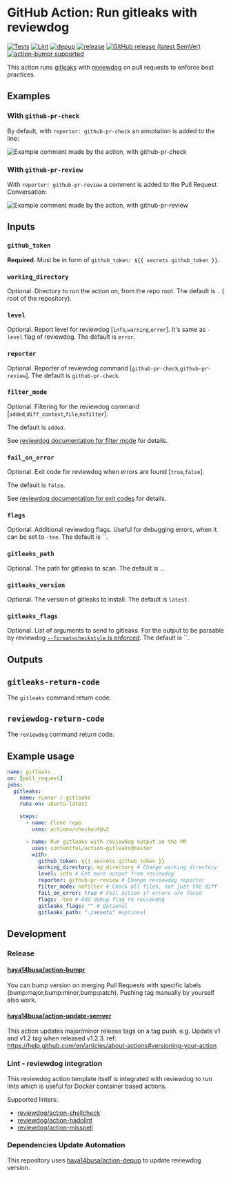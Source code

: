 # GitHub Action: Run gitleaks with reviewdog

[![Tests](https://github.com/contentful/action-gitleaks/workflows/Tests/badge.svg)](https://github.com/contentful/action-gitleaks/actions?query=workflow%3ATests)
[![Lint](https://github.com/contentful/action-gitleaks/workflows/Lint/badge.svg)](https://github.com/contentful/action-gitleaks/actions?query=workflow%Lint)
[![depup](https://github.com/contentful/action-gitleaks/workflows/depup/badge.svg)](https://github.com/contentful/action-gitleaks/actions?query=workflow%3Adepup)
[![release](https://github.com/contentful/action-gitleaks/workflows/release/badge.svg)](https://github.com/contentful/action-gitleaks/actions?query=workflow%3Arelease)
[![GitHub release (latest SemVer)](https://img.shields.io/github/v/release/contentful/action-gitleaks?logo=github&sort=semver)](https://github.com/contentful/action-gitleaks/releases)
[![action-bumpr supported](https://img.shields.io/badge/bumpr-supported-ff69b4?logo=github&link=https://github.com/haya14busa/action-bumpr)](https://github.com/haya14busa/action-bumpr)

This action runs [gitleaks](https://github.com/Checkmarx/gitleaks) with
[reviewdog](https://github.com/reviewdog/reviewdog) on pull requests
to enforce best practices.

## Examples

### With `github-pr-check`

By default, with `reporter: github-pr-check` an annotation is added to
the line:

![Example comment made by the action, with github-pr-check](./example-github-pr-check.png)

### With `github-pr-review`

With `reporter: github-pr-review` a comment is added to
the Pull Request Conversation:

![Example comment made by the action, with github-pr-review](./example-github-pr-review.png)

## Inputs

### `github_token`

**Required**. Must be in form of `github_token: ${{ secrets.github_token }}`.

### `working_directory`

Optional. Directory to run the action on, from the repo root.
The default is `.` ( root of the repository).

### `level`

Optional. Report level for reviewdog [`info`,`warning`,`error`].
It's same as `-level` flag of reviewdog.
The default is `error`.

### `reporter`

Optional. Reporter of reviewdog command [`github-pr-check`,`github-pr-review`].
The default is `github-pr-check`.

### `filter_mode`

Optional. Filtering for the reviewdog command [`added`,`diff_context`,`file`,`nofilter`].

The default is `added`.

See [reviewdog documentation for filter mode](https://github.com/reviewdog/reviewdog/tree/master#filter-mode) for details.

### `fail_on_error`

Optional. Exit code for reviewdog when errors are found [`true`,`false`].

The default is `false`.

See [reviewdog documentation for exit codes](https://github.com/reviewdog/reviewdog/tree/master#exit-codes) for details.

### `flags`

Optional. Additional reviewdog flags. Useful for debugging errors, when it can be set to `-tee`.
The default is ``.

### `gitleaks_path`

Optional. The path for gitleaks to scan.
The default is `.`.

### `gitleaks_version`

Optional. The version of gitleaks to install.
The default is `latest`.

### `gitleaks_flags`

Optional. List of arguments to send to gitleaks.
For the output to be parsable by reviewdog [`--format=checkstyle` is enforced](./entrypoint.sh).
The default is ``.

## Outputs

## `gitleaks-return-code`

The `gitleaks` command return code.

## `reviewdog-return-code`

The `reviewdog` command return code.

## Example usage

```yml
name: gitleaks
on: [pull_request]
jobs:
  gitleaks:
    name: runner / gitleaks
    runs-on: ubuntu-latest

    steps:
      - name: Clone repo
        uses: actions/checkout@v2

      - name: Run gitleaks with reviewdog output on the PR
        uses: contentful/action-gitleaks@master
        with:
          github_token: ${{ secrets.github_token }}
          working_directory: my_directory # Change working directory
          level: info # Get more output from reviewdog
          reporter: github-pr-review # Change reviewdog reporter
          filter_mode: nofilter # Check all files, not just the diff
          fail_on_error: true # Fail action if errors are found
          flags: -tee # Add debug flag to reviewdog
          gitleaks_flags: "" # Optional
          gitleaks_path: "./assets" #optional
```

## Development

### Release

#### [haya14busa/action-bumpr](https://github.com/haya14busa/action-bumpr)

You can bump version on merging Pull Requests with specific labels (bump:major,bump:minor,bump:patch).
Pushing tag manually by yourself also work.

#### [haya14busa/action-update-semver](https://github.com/haya14busa/action-update-semver)

This action updates major/minor release tags on a tag push. e.g. Update v1 and v1.2 tag when released v1.2.3.
ref: <https://help.github.com/en/articles/about-actions#versioning-your-action>

### Lint - reviewdog integration

This reviewdog action template itself is integrated with reviewdog to run lints
which is useful for Docker container based actions.

Supported linters:

- [reviewdog/action-shellcheck](https://github.com/reviewdog/action-shellcheck)
- [reviewdog/action-hadolint](https://github.com/reviewdog/action-hadolint)
- [reviewdog/action-misspell](https://github.com/reviewdog/action-misspell)

### Dependencies Update Automation

This repository uses [haya14busa/action-depup](https://github.com/haya14busa/action-depup) to update
reviewdog version.
